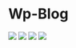 # Wp-Blog

![](https://img.shields.io/github/issues/IwasawaMasami/Wp-Blog) ![](https://img.shields.io/github/stars/IwasawaMasami/Wp-Blog) 
![](https://img.shields.io/github/repo-size/IwasawaMasami/Wp-Blog) ![](https://img.shields.io/github/commit-activity/m/IwasawaMasami/Wp-Blog)

